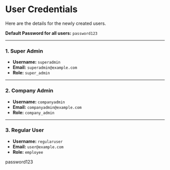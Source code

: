 # User Credentials

Here are the details for the newly created users.

**Default Password for all users:** `password123`

---

### 1. Super Admin
- **Username:** `superadmin`
- **Email:** `superadmin@example.com`
- **Role:** `super_admin`

---

### 2. Company Admin
- **Username:** `companyadmin`
- **Email:** `companyadmin@example.com`
- **Role:** `company_admin`

---

### 3. Regular User
- **Username:** `regularuser`
- **Email:** `user@example.com`
- **Role:** `employee`

password123
